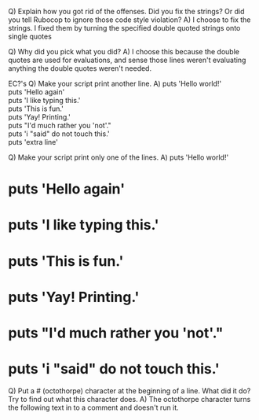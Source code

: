 Q) Explain how you got rid of the offenses.
Did you fix the strings?
Or did you tell Rubocop to ignore those
code style violation?
A) I choose to fix the strings. I fixed them by turning the 
specified double quoted strings onto single quotes
 
Q) Why did you pick what you did?
A) I choose this because the double quotes are used for 
evaluations, and sense those lines weren't evaluating anything
the double quotes weren't needed.

EC?'s
Q) Make your script print another line.
A) puts 'Hello world!'                 
   puts 'Hello again'                  
   puts 'I like typing this.'          
   puts 'This is fun.'                 
   puts 'Yay! Printing.'               
   puts "I'd much rather you 'not'."   
   puts 'i "said" do not touch this.'  
   puts 'extra line'                     

Q) Make your script print only one of the lines.
A) puts 'Hello world!'                 
   # puts 'Hello again'                  
   # puts 'I like typing this.'          
   # puts 'This is fun.'                 
   # puts 'Yay! Printing.'               
   # puts "I'd much rather you 'not'."   
   # puts 'i "said" do not touch this.'  
   

Q) Put a # (octothorpe) character at the beginning of a line. 
What did it do?
Try to find out what this character does.
A) The octothorpe character turns the following text in to a
comment and doesn't run it.
